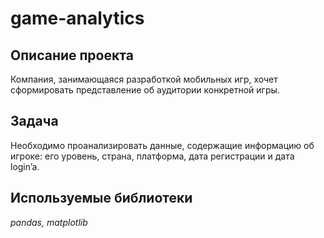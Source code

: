 # game-analytics

## Описание проекта

Компания, занимающаяся разработкой мобильных игр, хочет сформировать представление об аудитории конкретной игры.

## Задача

Необходимо проанализировать данные, содержащие информацию об игроке: его уровень, страна, платформа, дата регистрации и дата login’a.

## Используемые библиотеки

*pandas, matplotlib*

